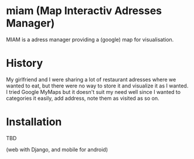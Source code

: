 # miam (Map Interactiv Adresses Manager)

MIAM is a adress manager providing a (google) map for visualisation. 

# History

My girlfriend and I were sharing a lot of restaurant adresses where we wanted to eat, but there were no way to store it and visualize it as I wanted. I tried Google MyMaps but it doesn't suit my need well since I wanted to categories it easily, add address, note them as visited as so on.

# Installation

TBD

(web with Django, and mobile for android)
